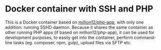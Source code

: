 # Docker container with SSH and PHP

This is a Docker container based on [million12/php-app](https://registry.hub.docker.com/u/million12/php-app/), with only one addition: running SSHD daemon. Because it shares the same container as other running PHP apps (if based on million12/php-app), it can be used for development purposes, to easily get into the container, perform command-line tasks (eg. composer, npm, gulp), upload files via SFTP etc.
